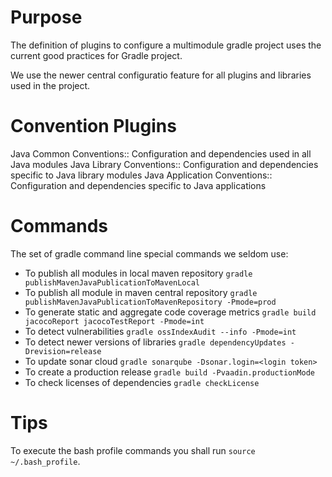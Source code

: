 # Purpose

The definition of plugins to configure a multimodule gradle project uses the current good practices for Gradle project.

We use the newer central configuratio feature for all plugins and libraries used in the project.

# Convention Plugins

Java Common Conventions::
Configuration and dependencies used in all Java modules
Java Library Conventions::
Configuration and dependencies specific to Java library modules
Java Application Conventions::
Configuration and dependencies specific to Java applications

# Commands

The set of gradle command line special commands we seldom use:

* To publish all modules in local maven repository         `gradle publishMavenJavaPublicationToMavenLocal`
* To publish all module in maven central repository        `gradle publishMavenJavaPublicationToMavenRepository -Pmode=prod`
* To generate static and aggregate code coverage metrics   `gradle build jacocoReport jacocoTestReport -Pmode=int`
* To detect vulnerabilities                                `gradle ossIndexAudit --info -Pmode=int`
* To detect newer versions of libraries                    `gradle dependencyUpdates -Drevision=release`
* To update sonar cloud                                    `gradle sonarqube -Dsonar.login=<login token>`
* To create a production release                           `gradle build -Pvaadin.productionMode`
* To check licenses of dependencies                        `gradle checkLicense`

# Tips

To execute the bash profile commands you shall run `source ~/.bash_profile`.


